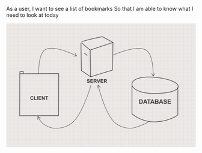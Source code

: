 As a user,
I want to see a list of bookmarks
So that I am able to know what I need to look at today


![Screenshot](diagram.png)
